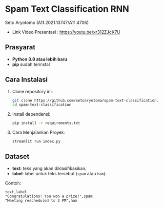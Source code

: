 # Spam Text Classification RNN
Seto Aryotomo (A11.2021.13747/A11.4706)
- Link Video Presentasi : https://youtu.be/xr312ZJcK7U

## Prasyarat
- **Python 3.8 atau lebih baru**
- **pip** sudah terinstal

## Cara Instalasi

1. Clone repository ini:
   ```bash
   git clone https://github.com/setoaryotomo/spam-text-classification.git
   cd spam-text-classification
   ```
   
2. Install dependensi:
   ```bash
   pip install -r requirements.txt
   ```
   
3. Cara Menjalankan Proyek:
   ```bash
   streamlit run index.py
   ```

## Dataset
- **text**: teks yang akan diklasifikasikan.
- **label**: label untuk teks tersebut (`spam` atau `ham`).

Contoh:
```csv
text,label
"Congratulations! You won a prize!",spam
"Meeting rescheduled to 3 PM",ham
```
